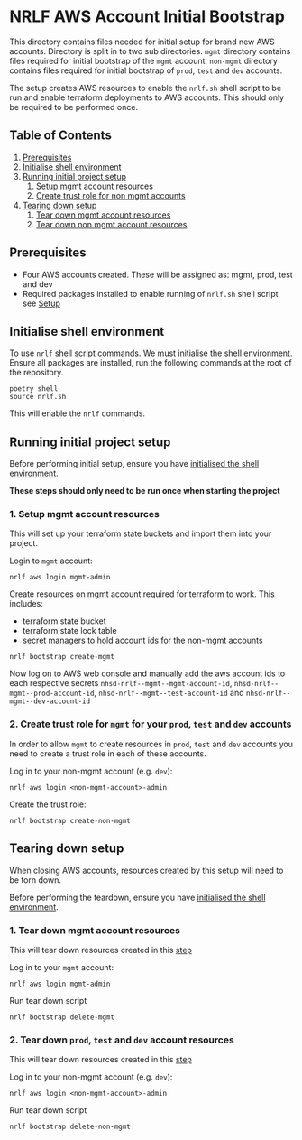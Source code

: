 # NRLF AWS Account Initial Bootstrap

This directory contains files needed for initial setup for brand new AWS accounts. Directory is split in to two sub directories. `mgmt` directory contains files required for initial bootstrap of the `mgmt` account. `non-mgmt` directory contains files required for initial bootstrap of `prod`, `test` and `dev` accounts.

The setup creates AWS resources to enable the `nrlf.sh` shell script to be run and enable terraform deployments to AWS accounts. This should only be required to be performed once.

## Table of Contents

1. [Prerequisites](#prerequisites)
2. [Initialise shell environment](#initialise-shell-environment)
3. [Running initial project setup](#running-initial-project-setup)
   1. [Setup mgmt account resources](#1-setup-mgmt-account-resources)
   2. [Create trust role for non mgmt accounts](#2-create-trust-role-for-mgmt-for-your-prod-test-and-dev-accounts)
4. [Tearing down setup](#tearing-down-setup)
   1. [Tear down mgmt account resources](#1-tear-down-mgmt-account-resources)
   2. [Tear down non mgmt account resources](#2-tear-down-prod-test-and-dev-account-resources)

## Prerequisites

- Four AWS accounts created. These will be assigned as: mgmt, prod, test and dev
- Required packages installed to enable running of `nrlf.sh` shell script see [Setup](../../README.md#setup)

## Initialise shell environment

To use `nrlf` shell script commands. We must initialise the shell environment. Ensure all packages are installed, run the following commands at the root of the repository.

```shell
poetry shell
source nrlf.sh
```

This will enable the `nrlf` commands.

## Running initial project setup

Before performing initial setup, ensure you have [initialised the shell environment](#initialise-shell-environment).

**These steps should only need to be run once when starting the project**

### 1. Setup mgmt account resources

This will set up your terraform state buckets and import them into your project.

Login to `mgmt` account:

```shell
nrlf aws login mgmt-admin
```

Create resources on mgmt account required for terraform to work. This includes:

- terraform state bucket
- terraform state lock table
- secret managers to hold account ids for the non-mgmt accounts

```shell
nrlf bootstrap create-mgmt
```

Now log on to AWS web console and manually add the aws account ids to each respective secrets
`nhsd-nrlf--mgmt--mgmt-account-id`, `nhsd-nrlf--mgmt--prod-account-id`, `nhsd-nrlf--mgmt--test-account-id` and `nhsd-nrlf--mgmt--dev-account-id`

### 2. Create trust role for `mgmt` for your `prod`, `test` and `dev` accounts

In order to allow `mgmt` to create resources in `prod`, `test` and `dev` accounts you
need to create a trust role in each of these accounts.

Log in to your non-mgmt account (e.g. `dev`):

```shell
nrlf aws login <non-mgmt-account>-admin
```

Create the trust role:

```shell
nrlf bootstrap create-non-mgmt
```

## Tearing down setup

When closing AWS accounts, resources created by this setup will need to be torn down.

Before performing the teardown, ensure you have [initialised the shell environment](#initialise-shell-environment).

### 1. Tear down mgmt account resources

This will tear down resources created in this [step](#1-setup-mgmt-account-resources)

Log in to your `mgmt` account:

```shell
nrlf aws login mgmt-admin
```

Run tear down script

```shell
nrlf bootstrap delete-mgmt
```

### 2. Tear down `prod`, `test` and `dev` account resources

This will tear down resources created in this [step](#2-create-trust-role-for-mgmt-for-your-prod-test-and-dev-accounts)

Log in to your non-mgmt account (e.g. `dev`):

```shell
nrlf aws login <non-mgmt-account>-admin
```

Run tear down script

```shell
nrlf bootstrap delete-non-mgmt
```
